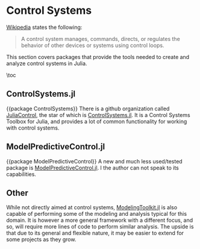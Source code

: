 # Control Systems
[Wikipedia](https://en.wikipedia.org/wiki/Control_system) states the following:
> A control system manages, commands, directs, or regulates the behavior of other devices or systems using control loops.

This section covers packages that provide the tools needed to create and analyze control systems in Julia.

\toc

## ControlSystems.jl
{{package ControlSystems}}
There is a github organization called [JuliaControl](https://github.com/JuliaControl/), the star of which is [ControlSystems.jl](https://github.com/JuliaControl/ControlSystems.jl). It is a Control Systems Toolbox for Julia, and provides a lot of common functionality for working with control systems.

## ModelPredictiveControl.jl
{{package ModelPredictiveControl}}
A new and much less used/tested package is [ModelPredictiveControl.jl](https://github.com/franckgaga/ModelPredictiveControl.jl). I the author can not speak to its capabilities.

## Other
While not directly aimed at control systems, [ModelingToolkit.jl](https://github.com/SciML/ModelingToolkit.jl) is also capable of performing some of the modeling and analysis typical for this domain. It is however a more general framework with a different focus, and so, will require more lines of code to perform similar analysis. The upside is that due to its general and flexible nature, it may be easier to extend for some projects as they grow.